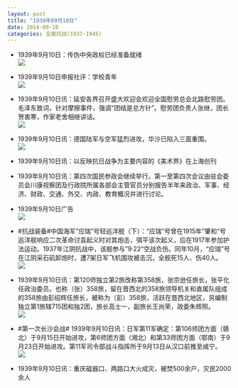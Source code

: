 ```yaml
---
layout: post
title: "1939年09月10日"
date: 2014-09-10
categories: 全面抗战(1937-1945)
---
```


<meta name="referrer" content="no-referrer" />

- 1939年9月10日：传伪中央政权已经准备就绪 <br/><img src="https://ww4.sinaimg.cn/large/aca367d8jw1ek7r230fdmj20f708lgn6.jpg" />

- 1939年9月10日申报社评：学校青年 <br/><img src="https://ww4.sinaimg.cn/large/aca367d8jw1ek7pbtblqhj20sr0ynkgw.jpg" />

- 1939年9月10日讯：延安各界召开盛大欢迎会欢迎全国慰劳总会北路慰劳团。毛泽东致词，针对摩擦事件，强调“团结是总方针”。慰劳团负责人张继，团长贺衷寒，作家老舍相继讲话。 <br/><img src="https://ww1.sinaimg.cn/large/aca367d8jw1ek7orcq4vtj209x0avjro.jpg" />

- 1939年9月10日讯：德国陆军与空军猛烈进攻，华沙已陷入三面重围。 <br/><img src="https://ww3.sinaimg.cn/large/aca367d8jw1ek7n0um68dj209o0ycdoa.jpg" />

- 1939年9月10日讯：以反映抗日战争为主要内容的《美术界》在上海创刊 

- 1939年9月10日讯：第四次国民参政会继续举行。第一至第四次会议由驻会委员会川康视察团及行政院所属各部会主管官员分别报告半年来政治、军事、经济、财政、交通、外交、内政、教育概况并进行讨论。 

- 1939年9月10日广告 <br/><img src="https://ww3.sinaimg.cn/large/aca367d8jw1ek77fa7y8zj206r0hcdh6.jpg" />

- #抗战装备#中国海军“应瑞”号轻巡洋舰（下）：“应瑞”号曾在1915年”肇和“号巡洋舰响应二次革命讨袁起义时对其炮击，弭平该次起义，后在1917年参加护法运动。1937年江阴抗战中，该舰参与”9·22“空战负伤。同年10月，“应瑞”号在江阴采石矶卸炮时，遭7架日军飞机围攻被击沉，全舰死15人、伤40人。 <br/><img src="https://ww3.sinaimg.cn/large/aca367d8jw1ek75eh2pe0j20b4046gm0.jpg" />

- 1939年9月10日讯：第120师独立第2旅改称第358旅，张宗逊任旅长，张平化任政治委员。也称（张）358旅，留在晋西北的358旅领导机关和直属队组成的358旅由彭绍辉任旅长，被称为（彭）358旅，活跃在晋西北地区，另编制独立第1旅辖715团和独2团，旅长高士一，副旅长王尚荣，政委朱辉照。 <br/><img src="https://ww1.sinaimg.cn/large/aca367d8jw1ek73o1430hj206b08ct8r.jpg" />

- #第一次长沙会战# 1939年9月10日讯：日军第11军确定：第106师团方面（赣北）于9月15日开始进攻，第6师团方面（湘北）和第33师团方面（鄂南）于9月23日开始进攻。第11军司令部战斗指挥所于9月13日从汉口前推至咸宁。 <br/><img src="https://ww4.sinaimg.cn/large/aca367d8jw1ek71x2ib7wj20f40dpgng.jpg" />

- 1939年9月10日讯：重庆磁器口、两路口大火成灾，被焚500余户，灾民2000余人 

